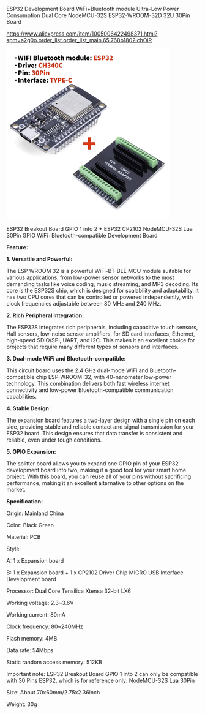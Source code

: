 ESP32 Development Board WiFi+Bluetooth module Ultra-Low Power Consumption Dual Core NodeMCU-32S ESP32-WROOM-32D 32U 30Pin Board

https://www.aliexpress.com/item/1005006422498371.html?spm=a2g0o.order_list.order_list_main.65.768b1802ichOiR

![](../../img/Screenshot%202024-07-21%20at%2001.43.48.png)

ESP32 Breakout Board GPIO 1 into 2 + ESP32 CP2102 NodeMCU-32S Lua 30Pin GPIO WiFi+Bluetooth-compatible Development Board

**Feature:**

**1. Versatile and Powerful:**

The ESP WROOM 32 is a powerful WiFi-BT-BLE MCU module suitable for various applications, from low-power sensor networks to the most demanding tasks like voice coding, music streaming, and MP3 decoding. Its core is the ESP32S chip, which is designed for scalability and adaptability. It has two CPU cores that can be controlled or powered independently, with clock frequencies adjustable between 80 MHz and 240 MHz.

**2. Rich Peripheral Integration:**

The ESP32S integrates rich peripherals, including capacitive touch sensors, Hall sensors, low-noise sensor amplifiers, for SD card interfaces, Ethernet, high-speed SDIO/SPI, UART, and I2C. This makes it an excellent choice for projects that require many different types of sensors and interfaces.

**3. Dual-mode WiFi and Bluetooth-compatible:**

This circuit board uses the 2.4 GHz dual-mode WiFi and Bluetooth-compatible chip ESP-WROOM-32, with 40-nanometer low-power technology. This combination delivers both fast wireless internet connectivity and low-power Bluetooth-compatible communication capabilities.

**4. Stable Design:**

The expansion board features a two-layer design with a single pin on each side, providing stable and reliable contact and signal transmission for your ESP32 board. This design ensures that data transfer is consistent and reliable, even under tough conditions.

**5. GPIO Expansion:**

The splitter board allows you to expand one GPIO pin of your ESP32 development board into two, making it a good tool for your smart home project. With this board, you can reuse all of your pins without sacrificing performance, making it an excellent alternative to other options on the market.

**Specification:**

Origin: Mainland China

Color: Black Green

Material: PCB

Style:

A: 1 x Expansion board

B: 1 x Expansion board + 1 x CP2102 Driver Chip MICRO USB Interface Development board

Processor: Dual Core Tensilica Xtensa 32-bit LX6

Working voltage: 2.3~3.6V

Working current: 80mA

Clock frequency: 80~240MHz

Flash memory: 4MB

Data rate: 54Mbps

Static random access memory: 512KB

Important note: ESP32 Breakout Board GPIO 1 into 2 can only be compatible with 30 Pins ESP32, which is for reference only: NodeMCU-32S Lua 30Pin

Size: About 70x60mm/2.75x2.36inch

Weight: 30g